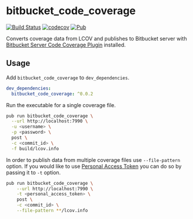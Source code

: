 # bitbucket_code_coverage

[![Build Status](https://github.com/arturdm/bitbucket_code_coverage/workflows/ci/badge.svg?branch=master)](https://github.com/arturdm/bitbucket_code_coverage/actions)
[![codecov](https://codecov.io/gh/arturdm/bitbucket_code_coverage/branch/master/graph/badge.svg)](https://codecov.io/gh/arturdm/bitbucket_code_coverage)
[![Pub](https://img.shields.io/pub/v/bitbucket_code_coverage.svg)](https://pub.dartlang.org/packages/bitbucket_code_coverage)

Converts coverage data from LCOV and publishes to Bitbucket server with
[Bitbucket Server Code Coverage Plugin] installed.

## Usage

Add `bitbucket_code_coverage` to `dev_dependencies`.

```yaml
dev_dependencies:
  bitbucket_code_coverage: ^0.0.2
```

Run the executable for a single coverage file.

```bash
pub run bitbucket_code_coverage \
  --url http://localhost:7990 \
  -u <username> \
  -p <password> \
  post \
  -c <commit_id> \
  -f build/lcov.info
```

In order to publish data from multiple coverage files use `--file-pattern` option. If you would 
like to use [Personal Access Token] you can do so by passing it to `-t` option.

```bash
pub run bitbucket_code_coverage \
    --url http://localhost:7990 \
    -t <personal_access_token> \
    post \
    -c <commit_id> \
    --file-pattern **/lcov.info
```

[Bitbucket Server Code Coverage Plugin]: https://bitbucket.org/atlassian/bitbucket-code-coverage
[Personal Access Token]: https://confluence.atlassian.com/bitbucketserver/personal-access-tokens-939515499.html
